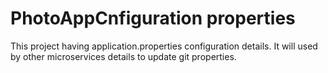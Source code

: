 # PhotoAppCnfiguration properties
This project having application.properties configuration details. It will used by other microservices details to update git properties.
